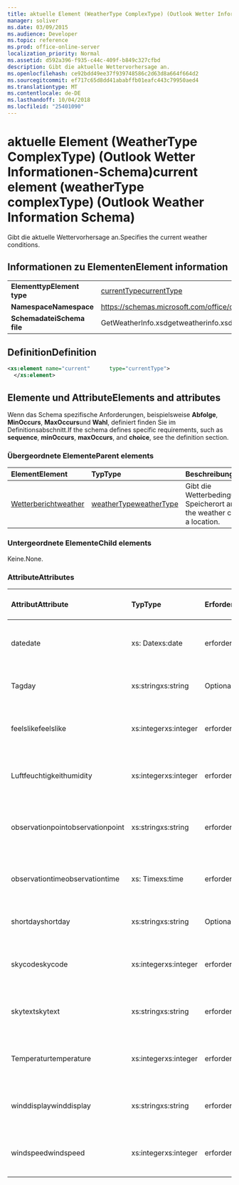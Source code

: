 ```yaml
---
title: aktuelle Element (WeatherType ComplexType) (Outlook Wetter Informationen-Schema)
manager: soliver
ms.date: 03/09/2015
ms.audience: Developer
ms.topic: reference
ms.prod: office-online-server
localization_priority: Normal
ms.assetid: d592a396-f935-c44c-409f-b849c327cfbd
description: Gibt die aktuelle Wettervorhersage an.
ms.openlocfilehash: ce92bdd49ee37f939748586c2d63d8a664f664d2
ms.sourcegitcommit: ef717c65d8dd41ababffb01eafc443c79950aed4
ms.translationtype: MT
ms.contentlocale: de-DE
ms.lasthandoff: 10/04/2018
ms.locfileid: "25401090"
---
```

# <a name="current-element-weathertype-complextype-outlook-weather-information-schema"></a><span data-ttu-id="f97a5-103">aktuelle Element (WeatherType ComplexType) (Outlook Wetter Informationen-Schema)</span><span class="sxs-lookup"><span data-stu-id="f97a5-103">current element (weatherType complexType) (Outlook Weather Information Schema)</span></span>

<span data-ttu-id="f97a5-104">Gibt die aktuelle Wettervorhersage an.</span><span class="sxs-lookup"><span data-stu-id="f97a5-104">Specifies the current weather conditions.</span></span>
  
## <a name="element-information"></a><span data-ttu-id="f97a5-105">Informationen zu Elementen</span><span class="sxs-lookup"><span data-stu-id="f97a5-105">Element information</span></span>

|||
|:-----|:-----|
|<span data-ttu-id="f97a5-106">**Elementtyp**</span><span class="sxs-lookup"><span data-stu-id="f97a5-106">**Element type**</span></span> <br/> |[<span data-ttu-id="f97a5-107">currentType</span><span class="sxs-lookup"><span data-stu-id="f97a5-107">currentType</span></span>](currenttype-complextype-outlook-weather-information-schema.md) <br/> |
|<span data-ttu-id="f97a5-108">**Namespace**</span><span class="sxs-lookup"><span data-stu-id="f97a5-108">**Namespace**</span></span> <br/> |https://schemas.microsoft.com/office/outlook/15/getweatherinfo.xsd  <br/> |
|<span data-ttu-id="f97a5-109">**Schemadatei**</span><span class="sxs-lookup"><span data-stu-id="f97a5-109">**Schema file**</span></span> <br/> |<span data-ttu-id="f97a5-110">GetWeatherInfo.xsd</span><span class="sxs-lookup"><span data-stu-id="f97a5-110">getweatherinfo.xsd</span></span>  <br/> |
   
## <a name="definition"></a><span data-ttu-id="f97a5-111">Definition</span><span class="sxs-lookup"><span data-stu-id="f97a5-111">Definition</span></span>

```XML
<xs:element name="current"      type="currentType">
  </xs:element>  

```

## <a name="elements-and-attributes"></a><span data-ttu-id="f97a5-112">Elemente und Attribute</span><span class="sxs-lookup"><span data-stu-id="f97a5-112">Elements and attributes</span></span>

<span data-ttu-id="f97a5-113">Wenn das Schema spezifische Anforderungen, beispielsweise **Abfolge**, **MinOccurs**, **MaxOccurs**und **Wahl**, definiert finden Sie im Definitionsabschnitt.</span><span class="sxs-lookup"><span data-stu-id="f97a5-113">If the schema defines specific requirements, such as **sequence**, **minOccurs**, **maxOccurs**, and **choice**, see the definition section.</span></span> 
  
### <a name="parent-elements"></a><span data-ttu-id="f97a5-114">Übergeordnete Elemente</span><span class="sxs-lookup"><span data-stu-id="f97a5-114">Parent elements</span></span>

|<span data-ttu-id="f97a5-115">**Element**</span><span class="sxs-lookup"><span data-stu-id="f97a5-115">**Element**</span></span>|<span data-ttu-id="f97a5-116">**Typ**</span><span class="sxs-lookup"><span data-stu-id="f97a5-116">**Type**</span></span>|<span data-ttu-id="f97a5-117">**Beschreibung**</span><span class="sxs-lookup"><span data-stu-id="f97a5-117">**Description**</span></span>|
|:-----|:-----|:-----|
|[<span data-ttu-id="f97a5-118">Wetterbericht</span><span class="sxs-lookup"><span data-stu-id="f97a5-118">weather</span></span>](weather-element-weatherdata-elementoutlook-weather-information-schema.md) <br/> |[<span data-ttu-id="f97a5-119">weatherType</span><span class="sxs-lookup"><span data-stu-id="f97a5-119">weatherType</span></span>](weathertype-complextype-outlook-weather-information-schema.md) <br/> |<span data-ttu-id="f97a5-120">Gibt die Wetterbedingungen einen Speicherort an.</span><span class="sxs-lookup"><span data-stu-id="f97a5-120">Specifies the weather conditions of a location.</span></span>  <br/> |
   
### <a name="child-elements"></a><span data-ttu-id="f97a5-121">Untergeordnete Elemente</span><span class="sxs-lookup"><span data-stu-id="f97a5-121">Child elements</span></span>

<span data-ttu-id="f97a5-122">Keine.</span><span class="sxs-lookup"><span data-stu-id="f97a5-122">None.</span></span>
  
### <a name="attributes"></a><span data-ttu-id="f97a5-123">Attribute</span><span class="sxs-lookup"><span data-stu-id="f97a5-123">Attributes</span></span>

|<span data-ttu-id="f97a5-124">**Attribut**</span><span class="sxs-lookup"><span data-stu-id="f97a5-124">**Attribute**</span></span>|<span data-ttu-id="f97a5-125">**Typ**</span><span class="sxs-lookup"><span data-stu-id="f97a5-125">**Type**</span></span>|<span data-ttu-id="f97a5-126">**Erforderlich**</span><span class="sxs-lookup"><span data-stu-id="f97a5-126">**Required**</span></span>|<span data-ttu-id="f97a5-127">**Beschreibung**</span><span class="sxs-lookup"><span data-stu-id="f97a5-127">**Description**</span></span>|<span data-ttu-id="f97a5-128">**Mögliche Werte**</span><span class="sxs-lookup"><span data-stu-id="f97a5-128">**Possible values**</span></span>|
|:-----|:-----|:-----|:-----|:-----|
|<span data-ttu-id="f97a5-129">date</span><span class="sxs-lookup"><span data-stu-id="f97a5-129">date</span></span>  <br/> |<span data-ttu-id="f97a5-130">xs: Date</span><span class="sxs-lookup"><span data-stu-id="f97a5-130">xs:date</span></span>  <br/> |<span data-ttu-id="f97a5-131">erforderlich</span><span class="sxs-lookup"><span data-stu-id="f97a5-131">required</span></span>  <br/> |<span data-ttu-id="f97a5-132">Heutiges Datum angibt.</span><span class="sxs-lookup"><span data-stu-id="f97a5-132">Specifies today's date.</span></span>  <br/> |<span data-ttu-id="f97a5-133">Ein Wert, der den Typ xs: Date</span><span class="sxs-lookup"><span data-stu-id="f97a5-133">A value of the type xs:date</span></span>  <br/> |
|<span data-ttu-id="f97a5-134">Tag</span><span class="sxs-lookup"><span data-stu-id="f97a5-134">day</span></span>  <br/> |<span data-ttu-id="f97a5-135">xs:string</span><span class="sxs-lookup"><span data-stu-id="f97a5-135">xs:string</span></span>  <br/> |<span data-ttu-id="f97a5-136">Optional</span><span class="sxs-lookup"><span data-stu-id="f97a5-136">optional</span></span>  <br/> |<span data-ttu-id="f97a5-137">Gibt einen Tag für die Planung.</span><span class="sxs-lookup"><span data-stu-id="f97a5-137">Specifies a day for the forecast.</span></span>  <br/> |<span data-ttu-id="f97a5-138">Ein Wert, der den Typ xs:</span><span class="sxs-lookup"><span data-stu-id="f97a5-138">A value of the type xs:string</span></span>  <br/> |
|<span data-ttu-id="f97a5-139">feelslike</span><span class="sxs-lookup"><span data-stu-id="f97a5-139">feelslike</span></span>  <br/> |<span data-ttu-id="f97a5-140">xs:integer</span><span class="sxs-lookup"><span data-stu-id="f97a5-140">xs:integer</span></span>  <br/> |<span data-ttu-id="f97a5-141">erforderlich</span><span class="sxs-lookup"><span data-stu-id="f97a5-141">required</span></span>  <br/> |<span data-ttu-id="f97a5-142">Gibt die Temperatur des wie ist mit das aktuelle Wetter wie an.</span><span class="sxs-lookup"><span data-stu-id="f97a5-142">Specifies the temperature of how the current weather feels like.</span></span>  <br/> |<span data-ttu-id="f97a5-143">Der Wert der Type-xs</span><span class="sxs-lookup"><span data-stu-id="f97a5-143">A value of the type xs:integer</span></span>  <br/> |
|<span data-ttu-id="f97a5-144">Luftfeuchtigkeit</span><span class="sxs-lookup"><span data-stu-id="f97a5-144">humidity</span></span>  <br/> |<span data-ttu-id="f97a5-145">xs:integer</span><span class="sxs-lookup"><span data-stu-id="f97a5-145">xs:integer</span></span>  <br/> |<span data-ttu-id="f97a5-146">erforderlich</span><span class="sxs-lookup"><span data-stu-id="f97a5-146">required</span></span>  <br/> |<span data-ttu-id="f97a5-147">Gibt den aktuellen Luftfeuchtigkeit numerischen Wert.</span><span class="sxs-lookup"><span data-stu-id="f97a5-147">Specifies the current numerical humidity value.</span></span>  <br/> |<span data-ttu-id="f97a5-148">Der Wert der Type-xs</span><span class="sxs-lookup"><span data-stu-id="f97a5-148">A value of the type xs:integer</span></span>  <br/> |
|<span data-ttu-id="f97a5-149">observationpoint</span><span class="sxs-lookup"><span data-stu-id="f97a5-149">observationpoint</span></span>  <br/> |<span data-ttu-id="f97a5-150">xs:string</span><span class="sxs-lookup"><span data-stu-id="f97a5-150">xs:string</span></span>  <br/> |<span data-ttu-id="f97a5-151">erforderlich</span><span class="sxs-lookup"><span data-stu-id="f97a5-151">required</span></span>  <br/> |<span data-ttu-id="f97a5-152">Gibt an, in dem die aktuelle Wetterinformationen aus beobachtet wird.</span><span class="sxs-lookup"><span data-stu-id="f97a5-152">Specifies where the current weather information is observed from.</span></span>  <br/> |<span data-ttu-id="f97a5-153">Ein Wert, der den Typ xs:</span><span class="sxs-lookup"><span data-stu-id="f97a5-153">A value of the type xs:string</span></span>  <br/> |
|<span data-ttu-id="f97a5-154">observationtime</span><span class="sxs-lookup"><span data-stu-id="f97a5-154">observationtime</span></span>  <br/> |<span data-ttu-id="f97a5-155">xs: Time</span><span class="sxs-lookup"><span data-stu-id="f97a5-155">xs:time</span></span>  <br/> |<span data-ttu-id="f97a5-156">erforderlich</span><span class="sxs-lookup"><span data-stu-id="f97a5-156">required</span></span>  <br/> |<span data-ttu-id="f97a5-157">Gibt an, wenn die aktuelle Wetterinformationen unter beobachtet wird.</span><span class="sxs-lookup"><span data-stu-id="f97a5-157">Specifies when the current weather information is observed at.</span></span>  <br/> |<span data-ttu-id="f97a5-158">Ein Wert, der den Typ xs: Time</span><span class="sxs-lookup"><span data-stu-id="f97a5-158">A value of the type xs:time</span></span>  <br/> |
|<span data-ttu-id="f97a5-159">shortday</span><span class="sxs-lookup"><span data-stu-id="f97a5-159">shortday</span></span>  <br/> |<span data-ttu-id="f97a5-160">xs:string</span><span class="sxs-lookup"><span data-stu-id="f97a5-160">xs:string</span></span>  <br/> |<span data-ttu-id="f97a5-161">Optional</span><span class="sxs-lookup"><span data-stu-id="f97a5-161">optional</span></span>  <br/> |<span data-ttu-id="f97a5-162">Gibt einen Tag in abgekürzter Form an.</span><span class="sxs-lookup"><span data-stu-id="f97a5-162">Specifies a day in abbreviated form.</span></span>  <br/> |<span data-ttu-id="f97a5-163">Ein Wert, der den Typ xs:</span><span class="sxs-lookup"><span data-stu-id="f97a5-163">A value of the type xs:string</span></span>  <br/> |
|<span data-ttu-id="f97a5-164">skycode</span><span class="sxs-lookup"><span data-stu-id="f97a5-164">skycode</span></span>  <br/> |<span data-ttu-id="f97a5-165">xs:integer</span><span class="sxs-lookup"><span data-stu-id="f97a5-165">xs:integer</span></span>  <br/> |<span data-ttu-id="f97a5-166">erforderlich</span><span class="sxs-lookup"><span data-stu-id="f97a5-166">required</span></span>  <br/> |<span data-ttu-id="f97a5-167">Gibt einen ganze Zahl Code für die aktuelle Wettervorhersage.</span><span class="sxs-lookup"><span data-stu-id="f97a5-167">Specifies an integer code for the current weather conditions.</span></span>  <br/> |<span data-ttu-id="f97a5-168">Der Wert der Type-xs</span><span class="sxs-lookup"><span data-stu-id="f97a5-168">A value of the type xs:integer</span></span>  <br/> |
|<span data-ttu-id="f97a5-169">skytext</span><span class="sxs-lookup"><span data-stu-id="f97a5-169">skytext</span></span>  <br/> |<span data-ttu-id="f97a5-170">xs:string</span><span class="sxs-lookup"><span data-stu-id="f97a5-170">xs:string</span></span>  <br/> |<span data-ttu-id="f97a5-171">erforderlich</span><span class="sxs-lookup"><span data-stu-id="f97a5-171">required</span></span>  <br/> |<span data-ttu-id="f97a5-172">Gibt ein bis zwei Wörter, die aktuelle Wetterbericht beschreibt.</span><span class="sxs-lookup"><span data-stu-id="f97a5-172">Specifies one to two words describing current weather conditions.</span></span>  <br/> |<span data-ttu-id="f97a5-173">Ein Wert, der den Typ xs:</span><span class="sxs-lookup"><span data-stu-id="f97a5-173">A value of the type xs:string</span></span>  <br/> |
|<span data-ttu-id="f97a5-174">Temperatur</span><span class="sxs-lookup"><span data-stu-id="f97a5-174">temperature</span></span>  <br/> |<span data-ttu-id="f97a5-175">xs:integer</span><span class="sxs-lookup"><span data-stu-id="f97a5-175">xs:integer</span></span>  <br/> |<span data-ttu-id="f97a5-176">erforderlich</span><span class="sxs-lookup"><span data-stu-id="f97a5-176">required</span></span>  <br/> |<span data-ttu-id="f97a5-177">Gibt die aktuelle Temperatur des Speicherorts an.</span><span class="sxs-lookup"><span data-stu-id="f97a5-177">Specifies the current temperature of the location.</span></span>  <br/> |<span data-ttu-id="f97a5-178">Der Wert der Type-xs</span><span class="sxs-lookup"><span data-stu-id="f97a5-178">A value of the type xs:integer</span></span>  <br/> |
|<span data-ttu-id="f97a5-179">winddisplay</span><span class="sxs-lookup"><span data-stu-id="f97a5-179">winddisplay</span></span>  <br/> |<span data-ttu-id="f97a5-180">xs:string</span><span class="sxs-lookup"><span data-stu-id="f97a5-180">xs:string</span></span>  <br/> |<span data-ttu-id="f97a5-181">erforderlich</span><span class="sxs-lookup"><span data-stu-id="f97a5-181">required</span></span>  <br/> |<span data-ttu-id="f97a5-182">Eine Zeichenfolge, die die aktuelle Wind Bedingungen beschreibt.</span><span class="sxs-lookup"><span data-stu-id="f97a5-182">A string that describes the current wind conditions.</span></span>  <br/> |<span data-ttu-id="f97a5-183">Ein Wert, der den Typ xs:</span><span class="sxs-lookup"><span data-stu-id="f97a5-183">A value of the type xs:string</span></span>  <br/> |
|<span data-ttu-id="f97a5-184">windspeed</span><span class="sxs-lookup"><span data-stu-id="f97a5-184">windspeed</span></span>  <br/> |<span data-ttu-id="f97a5-185">xs:integer</span><span class="sxs-lookup"><span data-stu-id="f97a5-185">xs:integer</span></span>  <br/> |<span data-ttu-id="f97a5-186">erforderlich</span><span class="sxs-lookup"><span data-stu-id="f97a5-186">required</span></span>  <br/> |<span data-ttu-id="f97a5-187">Gibt den aktuellen Wert der numerische Wind Geschwindigkeit.</span><span class="sxs-lookup"><span data-stu-id="f97a5-187">Specifies the current numerical wind speed value.</span></span>  <br/> |<span data-ttu-id="f97a5-188">Der Wert der Type-xs</span><span class="sxs-lookup"><span data-stu-id="f97a5-188">A value of the type xs:integer</span></span>  <br/> |
   

